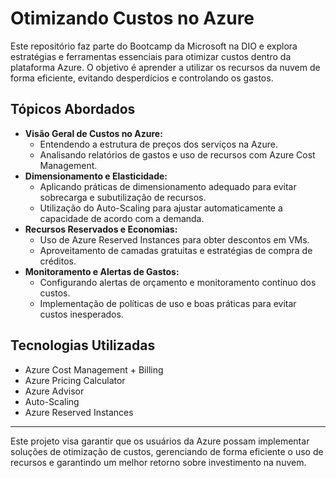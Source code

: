 # Otimizando Custos no Azure

Este repositório faz parte do Bootcamp da Microsoft na DIO e explora estratégias e ferramentas essenciais para otimizar custos dentro da plataforma Azure. O objetivo é aprender a utilizar os recursos da nuvem de forma eficiente, evitando desperdícios e controlando os gastos.

## Tópicos Abordados

- **Visão Geral de Custos no Azure:**
  - Entendendo a estrutura de preços dos serviços na Azure.
  - Analisando relatórios de gastos e uso de recursos com Azure Cost Management.
- **Dimensionamento e Elasticidade:**
  - Aplicando práticas de dimensionamento adequado para evitar sobrecarga e subutilização de recursos.
  - Utilização do Auto-Scaling para ajustar automaticamente a capacidade de acordo com a demanda.
- **Recursos Reservados e Economias:**
  - Uso de Azure Reserved Instances para obter descontos em VMs.
  - Aproveitamento de camadas gratuitas e estratégias de compra de créditos.
- **Monitoramento e Alertas de Gastos:**
  - Configurando alertas de orçamento e monitoramento contínuo dos custos.
  - Implementação de políticas de uso e boas práticas para evitar custos inesperados.

## Tecnologias Utilizadas

- Azure Cost Management + Billing
- Azure Pricing Calculator
- Azure Advisor
- Auto-Scaling
- Azure Reserved Instances

---

Este projeto visa garantir que os usuários da Azure possam implementar soluções de otimização de custos, gerenciando de forma eficiente o uso de recursos e garantindo um melhor retorno sobre investimento na nuvem.
